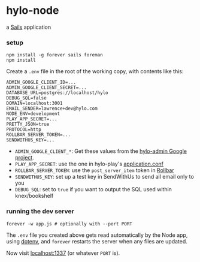 # hylo-node

a [Sails](http://sailsjs.org) application

### setup

```shell
npm install -g forever sails foreman
npm install
```

Create a `.env` file in the root of the working copy, with contents like this:
```
ADMIN_GOOGLE_CLIENT_ID=...
ADMIN_GOOGLE_CLIENT_SECRET=...
DATABASE_URL=postgres://localhost/hylo
DEBUG_SQL=false
DOMAIN=localhost:3001
EMAIL_SENDER=lawrence+dev@hylo.com
NODE_ENV=development
PLAY_APP_SECRET=...
PRETTY_JSON=true
PROTOCOL=http
ROLLBAR_SERVER_TOKEN=...
SENDWITHUS_KEY=...
```
* `ADMIN_GOOGLE_CLIENT_*`: Get these values from the [hylo-admin Google project](https://console.developers.google.com/project/hylo-admin).
* `PLAY_APP_SECRET`: use the one in hylo-play's [application.conf](https://github.com/Hylozoic/hylo-play/blob/master/conf/application.conf)
* `ROLLBAR_SERVER_TOKEN`: use the `post_server_item` token in  [Rollbar](https://rollbar.com/hylo_dev/Hylo/settings/access_tokens/)
* `SENDWITHUS_KEY`: set up a test key in SendWithUs to send all email only to you
* `DEBUG_SQL`: set to `true` if you want to output the SQL used within knex/bookshelf

### running the dev server

```shell
forever -w app.js # optionally with --port PORT
```

The `.env` file you created above gets read automatically by the Node app, using [dotenv](http://www.npmjs.org/package/dotenv), and `forever` restarts the server when any files are updated.

Now visit [localhost:1337](http://localhost:1337) (or whatever `PORT` is).
